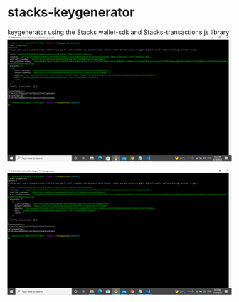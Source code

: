 # stacks-keygenerator
keygenerator using the Stacks wallet-sdk and Stacks-transactions js library
![](http://github.com/ABRAHAMEKIO/stacks-keygenerator/blob/main/stacks-output.png)

![](https://github.com/ABRAHAMEKIO/stacks-keygenerator/blob/main/stacks-output.png)
